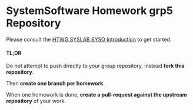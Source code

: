 # SystemSoftware Homework grp5 Repository

Please consult the [HTWG SYSLAB SYSO Introduction](https://htwg-syslab-syso.github.io/) to get started.

#### TL;DR
Do not attempt to push directly to your group repository, instead **fork this repository**.

Then **create one branch per homework**.

When one homework is done, **create a pull-request against the upstream repository** of your work.
